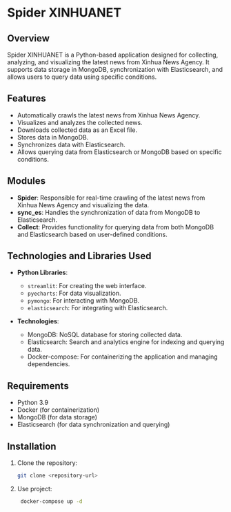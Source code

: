 # Spider XINHUANET

## Overview
Spider XINHUANET is a Python-based application designed for collecting, analyzing, and visualizing the latest news from Xinhua News Agency. It supports data storage in MongoDB, synchronization with Elasticsearch, and allows users to query data using specific conditions.

## Features
- Automatically crawls the latest news from Xinhua News Agency.
- Visualizes and analyzes the collected news.
- Downloads collected data as an Excel file.
- Stores data in MongoDB.
- Synchronizes data with Elasticsearch.
- Allows querying data from Elasticsearch or MongoDB based on specific conditions.

## Modules
- **Spider**: Responsible for real-time crawling of the latest news from Xinhua News Agency and visualizing the data.
- **sync_es**: Handles the synchronization of data from MongoDB to Elasticsearch.
- **Collect**: Provides functionality for querying data from both MongoDB and Elasticsearch based on user-defined conditions.

## Technologies and Libraries Used
- **Python Libraries**:
  - `streamlit`: For creating the web interface.
  - `pyecharts`: For data visualization.
  - `pymongo`: For interacting with MongoDB.
  - `elasticsearch`: For integrating with Elasticsearch.

- **Technologies**:
  - MongoDB: NoSQL database for storing collected data.
  - Elasticsearch: Search and analytics engine for indexing and querying data.
  - Docker-compose: For containerizing the application and managing dependencies.

## Requirements
- Python 3.9
- Docker (for containerization)
- MongoDB (for data storage)
- Elasticsearch (for data synchronization and querying)

## Installation

1. Clone the repository:
   ```bash
   git clone <repository-url>
   ```


2. Use project:
   ```bash
	docker-compose up -d
	```